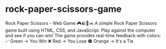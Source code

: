 # rock-paper-scissors-game
Rock Paper Scissors - Web Game 🎮🪨📄✂️ 
A simple Rock Paper Scissors game built using HTML, CSS, and JavaScript.
Play against the computer and see if you can win! The game provides real-time feedback with colors: 
✅ Green → You Win 
❌ Red → You Lose 
🟠 Orange → It's a Tie
